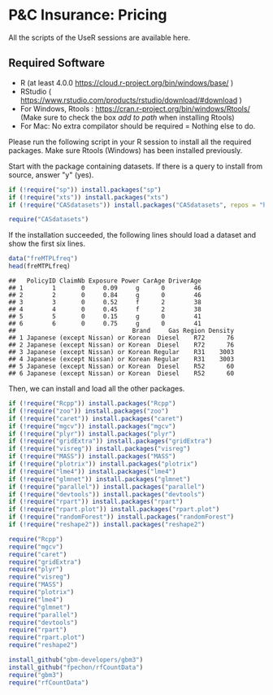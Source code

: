 P&C Insurance: Pricing
================

All the scripts of the UseR sessions are available here.

Required Software
-----------------

-   R (at least 4.0.0 <https://cloud.r-project.org/bin/windows/base/> )
-   RStudio ( <https://www.rstudio.com/products/rstudio/download/#download> )
-   For Windows, Rtools : <https://cran.r-project.org/bin/windows/Rtools/> (Make sure to check the box *add to path* when installing Rtools)
-   For Mac: No extra compilator should be required = Nothing else to do.

Please run the following script in your R session to install all the required packages. Make sure Rtools (Windows) has been installed previously.

Start with the package containing datasets. If there is a query to install from source, answer "y" (yes).

``` r
if (!require("sp")) install.packages("sp")
if (!require("xts")) install.packages("xts")
if (!require("CASdatasets")) install.packages("CASdatasets", repos = "http://cas.uqam.ca/pub/", type="source")

require("CASdatasets")
```

If the installation succeeded, the following lines should load a dataset and show the first six lines.

``` r
data("freMTPLfreq")
head(freMTPLfreq)
```

    ##   PolicyID ClaimNb Exposure Power CarAge DriverAge
    ## 1        1       0     0.09     g      0        46
    ## 2        2       0     0.84     g      0        46
    ## 3        3       0     0.52     f      2        38
    ## 4        4       0     0.45     f      2        38
    ## 5        5       0     0.15     g      0        41
    ## 6        6       0     0.75     g      0        41
    ##                                Brand     Gas Region Density
    ## 1 Japanese (except Nissan) or Korean  Diesel    R72      76
    ## 2 Japanese (except Nissan) or Korean  Diesel    R72      76
    ## 3 Japanese (except Nissan) or Korean Regular    R31    3003
    ## 4 Japanese (except Nissan) or Korean Regular    R31    3003
    ## 5 Japanese (except Nissan) or Korean  Diesel    R52      60
    ## 6 Japanese (except Nissan) or Korean  Diesel    R52      60

Then, we can install and load all the other packages.

``` r
if (!require("Rcpp")) install.packages("Rcpp")
if (!require("zoo")) install.packages("zoo")
if (!require("caret")) install.packages("caret")
if (!require("mgcv")) install.packages("mgcv")
if (!require("plyr")) install.packages("plyr")
if (!require("gridExtra")) install.packages("gridExtra")
if (!require("visreg")) install.packages("visreg")
if (!require("MASS")) install.packages("MASS")
if (!require("plotrix")) install.packages("plotrix")
if (!require("lme4")) install.packages("lme4")
if (!require("glmnet")) install.packages("glmnet")
if (!require("parallel")) install.packages("parallel")
if (!require("devtools")) install.packages("devtools")
if (!require("rpart")) install.packages("rpart")
if (!require("rpart.plot")) install.packages("rpart.plot")
if (!require("randomForest")) install.packages("randomForest")
if (!require("reshape2")) install.packages("reshape2")

require("Rcpp")
require("mgcv")
require("caret")
require("gridExtra")
require("plyr")
require("visreg")
require("MASS")
require("plotrix")
require("lme4")
require("glmnet")
require("parallel")
require("devtools")
require("rpart")
require("rpart.plot")
require("reshape2")

install_github("gbm-developers/gbm3")
install_github("fpechon/rfCountData")
require("gbm3")
require("rfCountData")
```

